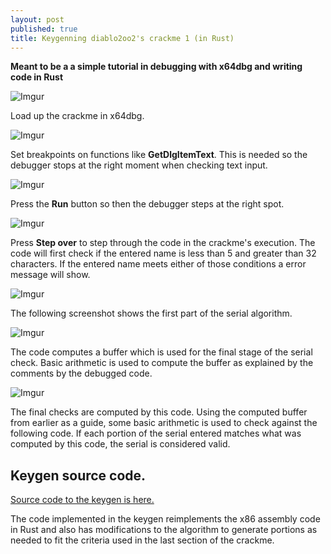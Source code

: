 ```yaml
---
layout: post
published: true
title: Keygenning diablo2oo2's crackme 1 (in Rust)
---
```


**Meant to be a a simple tutorial in debugging with x64dbg and writing code in Rust**

![Imgur](https://i.imgur.com/gjoeDOx.png)

Load up the crackme in x64dbg.

![Imgur](https://i.imgur.com/aj7F3IT.png)

Set breakpoints on functions like **GetDlgItemText**. This is needed so the debugger stops at the right moment when checking text input.

![Imgur](https://i.imgur.com/dZ87HFz.png)

Press the **Run** button so then the debugger steps at the right spot.

![Imgur](https://i.imgur.com/NnOn0N3.png)

Press **Step over** to step through the code in the crackme's execution. The code will first check if the entered name is less than 5 and greater than 32 characters. If the entered name meets either of those conditions a error message will show.

![Imgur](https://i.imgur.com/RQ9Cp3N.png)

The following screenshot shows the first part of the serial algorithm.

![Imgur](https://i.imgur.com/rl3N4Bk.png)

The code computes a buffer which is used for the final stage of the serial check. Basic arithmetic is used to compute the buffer as explained by the comments by the debugged code.

![Imgur](https://i.imgur.com/A8fNQqc.png)

The final checks are computed by this code. Using the computed buffer from earlier as a guide, some basic arithmetic is used to check against the following code. If each portion of the serial entered matches what was computed by this code, the serial is considered valid.

## Keygen source code.

[Source code to the keygen is here.](https://github.com/mudlord/rust_kgtut)

The code implemented in the keygen reimplements the x86 assembly code in Rust and also has modifications to the algorithm to generate portions as needed to fit the criteria used in the last section of the crackme.
